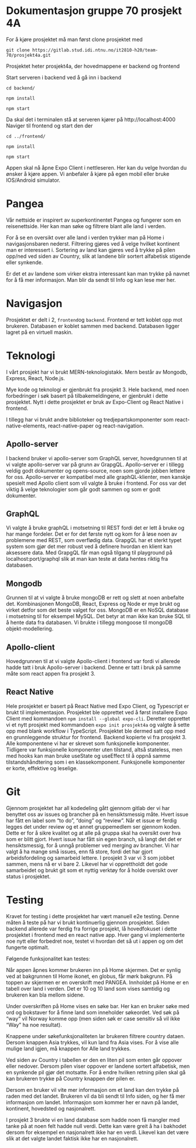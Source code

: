 # Dokumentasjon gruppe 70 prosjekt 4A

For å kjøre prosjektet må man først clone prosjektet med 

`git clone https://gitlab.stud.idi.ntnu.no/it2810-h20/team-70/prosjekt4a.git`

Prosjektet heter prosjekt4a, der hovedmappene er backend og frontend

Start serveren i backend ved å gå inn i backend 

`cd backend/` 

`npm install`

`npm start` 

Da skal det i terminalen stå at serveren kjører på http://localhost:4000
Naviger til frontend og start den der

`cd ../frontend/` 

`npm install` 

 `npm start`

Appen skal nå åpne Expo Client i nettleseren. Her kan du velge hvordan du ønsker å kjøre appen. Vi anbefaler å kjøre på egen mobil eller bruke IOS/Android simulator.

# Pangea 

Vår nettside er inspirert av superkontinentet Pangea og fungerer som en reisenettside. Her kan man søke og filtrere blant alle land i verden.

For å se en oversikt over alle land i verden trykker man på Home i navigasjonsbaren nederst. Filtrering gjøres ved å velge hvilket kontinent man er interessert i. Sortering av land kan gjøres ved å trykke på pilen opp/ned ved siden av Country, slik at landene blir sortert alfabetisk stigende eller synkende. 

Er det et av landene som virker ekstra interessant kan man trykke på navnet for å få mer informasjon. Man blir da sendt til Info og kan lese mer her. 


# Navigasjon

Prosjektet er delt i 2, `frontend`og `backend`. Frontend er tett koblet opp mot brukeren. Databasen er koblet sammen med backend. Databasen ligger lagret på en virtuell maskin. 


# Teknologi

I vårt prosjekt har vi brukt MERN-teknologistakk. Mern består av Mongodb, Express, React, Node.js.

Mye kode og teknologi er gjenbrukt fra prosjekt 3. Hele backend, med noen forbedringer i søk basert på tilbakemeldingene, er gjenbrukt i dette prosjektet. Nytt i dette prosjektet er bruk av Expo-Client og React Native i frontend. 

I tillegg har vi brukt andre biblioteker og tredjepartskomponenter som react-native-elements, react-native-paper og react-navigation.


## Apollo-server

I backend bruker vi apollo-server som GraphQL server, hovedgrunnen til at vi valgte apollo-server var på grunn av GrapgQL. Apollo-server er i tillegg veldig godt dokumenter og opens-source, noen som gjorde jobben lettere for oss. Apollo-server er kompatibel med alle graphQL-klienter, men kanskje spesielt med Apollo client som vil valgte å bruke i frontend. For oss var det viktig å velge teknologier som går godt sammen og som er godt dokumenter.

## GraphQL

Vi valgte å bruke graphQL i motsetning til REST fordi det er lett å bruke og har mange fordeler. Det er for det første nytt og kom for å løse noen av problemene med REST, som overflødig data. GrapgQL har et sterkt typet system som gjør det mer robust ved å definere hvordan en klient kan aksessere data. Med GrapgQL får man også tilgang til playground på localhost:port/graphql slik at man kan teste at data hentes riktig fra databasen.


## Mongodb

Grunnen til at vi valgte å bruke mongoDB er rett og slett at noen anbefalte det. Kombinasjonen MongoDB, React, Express og Node er mye brukt og virket detfor som det beste valget for oss. MongoDB er en NoSQL database i motsetning til for eksempel MySQL. Det betyr at man ikke kan bruke SQL til å hente data fra databasen. 
Vi brukte i tillegg mongoose til mongoDB objekt-modellering. 

## Apollo-client

Hovedgrunnen til at vi valgte Apollo-client i frontend var fordi vi allerede hadde tatt i bruk Apollo-server i backend. Denne er tatt i bruk på samme måte som react appen fra prosjekt 3. 

## React Native
Hele prosjektet er basert på React Native med Expo Client, og Typescript er brukt til implementasjon. Prosjektet ble opprettet ved å først installere Expo Client med kommandoen `npm install --global expo-cli`. Deretter opprettet vi et nytt prosjekt med kommandoen `expo init prosjekt4a` og valgte å sette opp med blank workflow i TypeScript. Prosjektet ble dermed satt opp med en grunnleggende struktur for frontend. Backend kopierte vi fra prosjekt 3.
Alle komponentene vi har er skrevet som funksjonelle komponenter. Tidligere var funksjonelle komponenter uten tilstand, altså stateless, men med hooks kan man bruke useState og useEffect til å oppnå samme tilstandshåndtering som i en klassekomponent. Funksjonelle komponenter er korte, effektive og leselige.

# Git
Gjennom prosjektet har all kodedeling gått gjennom gitlab der vi har benyttet oss av issues og brancher på en hensiktsmessig måte. Hvert issue har fått en label som “to do”, “doing” og “review”. Når et issue er ferdig legges det under review og et annet gruppemedlem ser gjennom koden. Dette er for å sikre kvalitet og at alle på gruppa skal ha oversikt over hva som er blitt gjort. Hvert issue har fått sin egen branch, så langt det det er hensiktsmessig, for å unngå problemer ved merging av brancher. Vi har valgt å ha mange små issues, enn få store, fordi det har gjort arbeidsfordeling og samarbeid lettere. I prosjekt 3 var vi 3 som jobbet sammen, mens nå er vi bare 2. Likevel har vi opprettholdt det gode samarbeidet og brukt git som et nyttig verktøy for å holde oversikt over status i prosjektet. 

# Testing
Kravet for testing i dette prosjektet har vært manuell e2e testing. Denne måten å teste på har vi brukt kontinuerlig gjennom prosjektet. Siden backend allerede var ferdig fra forrige prosjekt, lå hovedfokuset i dette prosjektet i frontend med en react native app. Hver gang vi implementerte noe nytt eller forbedret noe, testet vi hvordan det så ut i appen og om det fungerte optimalt. 

Følgende funksjonalitet kan testes:

Når appen åpnes kommer brukeren inn på Home skjermen. Det er synlig ved at bakgrunnen til Home ikonet, en globus, får mørk bakgrunn. På toppen av skjermen er en overskrift med PANGEA. Innholdet på Home er en tabell over land i verden. Det er 10 og 10 land som vises samtidig og brukeren kan bla mellom sidene. 

Under overskriften på Home vises en søke bar. Her kan en bruker søke med ord og bokstaver for å finne land som inneholder søkeordet. Ved søk på “way” vil Norway komme opp (men siden søk er case sensitiv så vil ikke “Way” ha noe resultat). 

Knappene under søkefunksjonaliteten lar brukeren filtrere country dataen. Dersom knappen Asia trykkes, vil kun land fra Asia vises. For å vise alle mulige land igjen, må knappen for Alle land trykkes. 

Ved siden av Country i tabellen er den en liten pil som enten går oppover eller nedover. Dersom pilen viser oppover er landene sortert alfabetisk, men en synkende pil gjør det motsatte. For å endre hvilken retning pilen skal gå kan brukeren trykke på Country knappen der pilen er. 

Dersom en bruker vil vite mer informasjon om et land kan den trykke på raden med det landet. Brukeren vil da bli sendt til Info siden, og her få mer informasjon om landet. Informasjon som kommer her er navn på landet, kontinent, hovedsted og nasjonalrett. 

I prosjekt 3 brukte vi en land database som hadde noen få mangler med tanke på at noen felt hadde null verdi. Dette kan være greit å ha i bakhodet dersom for eksempel en nasjonalrett ikke har en verdi. Likevel kan det være slik at det valgte landet faktisk ikke har en nasjonalrett. 



